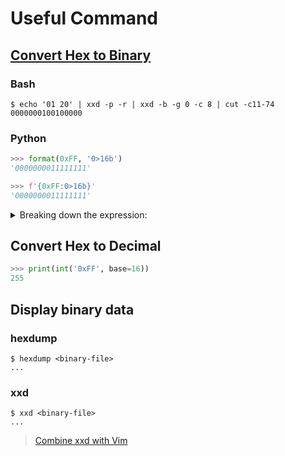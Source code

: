 # Useful Command

## [Convert Hex to Binary](https://unix.stackexchange.com/questions/279505/convert-hexadecimal-to-binary)

### Bash

```console
$ echo '01 20' | xxd -p -r | xxd -b -g 0 -c 8 | cut -c11-74
0000000100100000
```

### Python

```python
>>> format(0xFF, '0>16b')
'0000000011111111'
```

```python
>>> f'{0xFF:0>16b}'
'0000000011111111'
```

<details>
  <summary>Breaking down the expression:</summary>

```plain
- f'...': creates an f-string, allowing expressions to be evaluated within curly braces {}.
- 0xFF: the integer value 255 in hexadecimal notation.
- :0>16b: formats the value as a binary string with a width of 16 digits, padding the left side with 0's if necessary.
- :: start of the format specifier.
- 0: specifies to pad with 0's.
- >: specifies to right-align the value (by default, it is left-aligned).
- 16: specifies the width of the field.
- b: specifies to format as a binary string.
```

</details>

## Convert Hex to Decimal

```python
>>> print(int('0xFF', base=16)) 
255
```

## Display binary data

### hexdump

```console
$ hexdump <binary-file>
...
```

### xxd

```console
$ xxd <binary-file>
...
```

> [Combine xxd with Vim](https://vim.fandom.com/wiki/Hex_dump)
